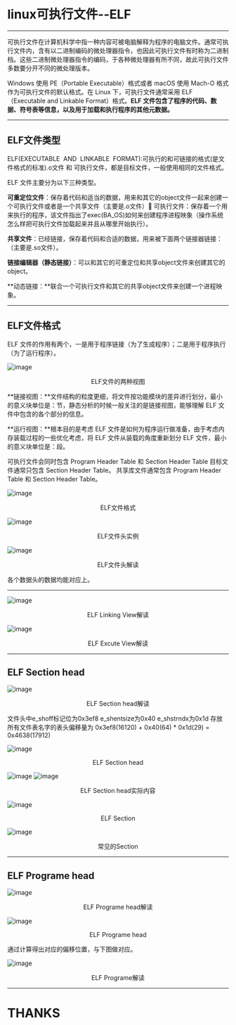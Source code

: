 # linux可执行文件--ELF #

----------

  可执行文件在计算机科学中指一种内容可被电脑解释为程序的电脑文件。通常可执行文件内，含有以二进制编码的微处理器指令，也因此可执行文件有时称为二进制档。这些二进制微处理器指令的编码，于各种微处理器有所不同，故此可执行文件多数要分开不同的微处理版本。

   Windows 使用 PE（Portable Executable）格式或者 macOS 使用 Mach-O 格式作为可执行文件的默认格式。在 Linux 下，可执行文件通常采用 ELF（Executable and Linkable Format）格式。**ELF 文件包含了程序的代码、数据、符号表等信息，以及用于加载和执行程序的其他元数据。**

----------
## ELF文件类型 ##

ELF(EXECUTABLE  AND  LINKABLE  FORMAT):可执行的和可链接的格式(是文件格式的标准).o文件 和 可执行文件，都是目标文件，一般使用相同的文件格式。

ELF 文件主要分为以下三种类型。

**可重定位文件**：保存着代码和适当的数据，用来和其它的object文件一起来创建一个可执行文件或者是一个共享文件（主要是.o文件）
可执行文件：保存着一个用来执行的程序，该文件指出了exec(BA_OS)如何来创建程序进程映象（操作系统怎么样把可执行文件加载起来并且从哪里开始执行）。

**共享文件**：已经链接，保存着代码和合适的数据，用来被下面两个链接器链接：（主要是.so文件）。

**链接编辑器（静态链接）**：可以和其它的可重定位和共享object文件来创建其它的object。

**动态链接：**联合一个可执行文件和其它的共享object文件来创建一个进程映象。

----------
## ELF文件格式 ##
ELF 文件的作用有两个，一是用于程序链接（为了生成程序）；二是用于程序执行（为了运行程序）。

![image](elf_header.png)
<p align="center">ELF文件的两种视图</p>

**链接视图：**文件结构的粒度更细，将文件按功能模块的差异进行划分，最小的意义块单位是：节，静态分析的时候一般关注的是链接视图，能够理解 ELF 文件中包含的各个部分的信息。

**运行视图：**根本目的是考虑 ELF 文件是如何为程序运行做准备，由于考虑内存装载过程的一些优化考虑，将 ELF 文件从装载的角度重新划分 ELF 文件，最小的意义块单位是：段。

可执行文件会同时包含 Program Header Table 和 Section Header Table
目标文件通常只包含 Section Header Table。
共享库文件通常包含 Program Header Table 和 Section Header Table。

![image](elf_struct.jpg)
<p align="center">ELF文件格式</p>

![image](example_ELF_code.jpg)
<p align="center">ELF文件头实例</p>

![image](example_ELF.jpg)
<p align="center">ELF文件头解读</p>

各个数据头的数据均能对应上。

----------
![image](elf_linkingview_pic.jpg)
<p align="center">ELF Linking View解读</p>

![image](elf_excuteview_pic.jpg)
<p align="center">ELF Excute View解读</p>

----------
## ELF Section head ##
![image](sectionhead_struct.jpg)
<p align="center">ELF Section head解读</p>
文件头中e_shoff标记位为0x3ef8 e_shentsize为0x40 e_shstrndx为0x1d
存放所有文件表名字的表头偏移量为 0x3ef8(16120) + 0x40(64) * 0x1d(29) = 0x4638(17912)

![image](example_sectionhead_code.jpg)
<p align="center">ELF Section head</p>

![image](example_sectionhead1.jpg)
![image](example_sectionhead2.jpg)
<p align="center">ELF Section head实际内容</p>
 
![image](example_section_code.jpg)
<p align="center">ELF Section</p>

![image](common_section.jpg)
<p align="center">常见的Section</p>

----------
## ELF Programe head ##

![image](programehead_struct.jpg)
<p align="center">ELF Programe head解读</p>

![image](example_programe_code.jpg)
<p align="center">ELF Programe head</p>

通过计算得出对应的偏移位置，与下图做对应。

![image](example_programehead.jpg)
<p align="center">ELF Programe解读</p>

----------
# THANKS #

